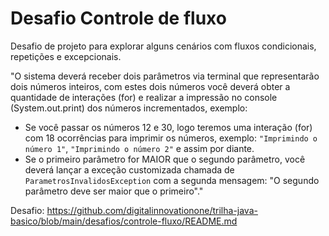 # Desafio Controle de fluxo

Desafio de projeto para explorar alguns cenários com fluxos condicionais, repetições e excepcionais.

"O sistema deverá receber dois parâmetros via terminal que representarão dois números inteiros, com estes dois números você deverá obter a quantidade de interações (for) e realizar a impressão no console (System.out.print) dos números incrementados, exemplo:

* Se você passar os números 12 e 30, logo teremos uma interação (for) com 18 ocorrências para imprimir os números, exemplo: `"Imprimindo o número 1"`, `"Imprimindo o número 2"` e assim por diante.
* Se o primeiro parâmetro for MAIOR que o segundo parâmetro, você deverá lançar a exceção customizada chamada de `ParametrosInvalidosException` com a segunda mensagem: "O segundo parâmetro deve ser maior que o primeiro"."

Desafio: https://github.com/digitalinnovationone/trilha-java-basico/blob/main/desafios/controle-fluxo/README.md
